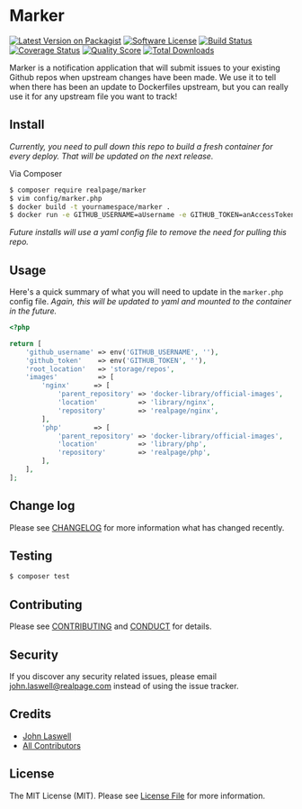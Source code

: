 # Marker

[![Latest Version on Packagist][ico-version]][link-packagist]
[![Software License][ico-license]](LICENSE.md)
[![Build Status][ico-travis]][link-travis]
[![Coverage Status][ico-scrutinizer]][link-scrutinizer]
[![Quality Score][ico-code-quality]][link-code-quality]
[![Total Downloads][ico-downloads]][link-downloads]

Marker is a notification application that will submit issues to your existing Github repos when upstream changes have been made. We use it to tell when there has been an update to Dockerfiles upstream, but you can really use it for any upstream file you want to track!

## Install

*Currently, you need to pull down this repo to build a fresh container for every deploy. That will be updated on the next release.*

Via Composer

``` bash
$ composer require realpage/marker
$ vim config/marker.php
$ docker build -t yournamespace/marker .
$ docker run -e GITHUB_USERNAME=aUsername -e GITHUB_TOKEN=anAccessToken yournamespace/marker
```

*Future installs will use a yaml config file to remove the need for pulling this repo.*

## Usage

Here's a quick summary of what you will need to update in the `marker.php` config file. *Again, this will be updated to yaml and mounted to the container in the future.*

``` php
<?php

return [
    'github_username' => env('GITHUB_USERNAME', ''),
    'github_token'    => env('GITHUB_TOKEN', ''),
    'root_location'   => 'storage/repos',
    'images'          => [
        'nginx'      => [
            'parent_repository' => 'docker-library/official-images',    # Upstream repo to watch
            'location'          => 'library/nginx',                     # Location of the file to watch
            'repository'        => 'realpage/nginx',                    # Repository to submit an issue
        ],
        'php'        => [
            'parent_repository' => 'docker-library/official-images',
            'location'          => 'library/php',
            'repository'        => 'realpage/php',
        ],
    ],
];

```

## Change log

Please see [CHANGELOG](CHANGELOG.md) for more information what has changed recently.

## Testing

``` bash
$ composer test
```

## Contributing

Please see [CONTRIBUTING](CONTRIBUTING.md) and [CONDUCT](CONDUCT.md) for details.

## Security

If you discover any security related issues, please email john.laswell@realpage.com instead of using the issue tracker.

## Credits

- [John Laswell][link-author]
- [All Contributors][link-contributors]

## License

The MIT License (MIT). Please see [License File](LICENSE.md) for more information.

[ico-version]: https://img.shields.io/packagist/v/realpage/marker.svg?style=flat-square
[ico-license]: https://img.shields.io/badge/license-MIT-brightgreen.svg?style=flat-square
[ico-travis]: https://img.shields.io/travis/realpage/marker/master.svg?style=flat-square
[ico-scrutinizer]: https://img.shields.io/scrutinizer/coverage/g/realpage/marker.svg?style=flat-square
[ico-code-quality]: https://img.shields.io/scrutinizer/g/realpage/marker.svg?style=flat-square
[ico-downloads]: https://img.shields.io/packagist/dt/realpage/marker.svg?style=flat-square

[link-packagist]: https://packagist.org/packages/realpage/marker
[link-travis]: https://travis-ci.org/realpage/marker
[link-scrutinizer]: https://scrutinizer-ci.com/g/realpage/marker/code-structure
[link-code-quality]: https://scrutinizer-ci.com/g/realpage/marker
[link-downloads]: https://packagist.org/packages/realpage/marker
[link-author]: https://github.com/jlaswell
[link-contributors]: ../../contributors

